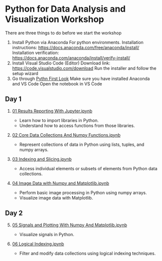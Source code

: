 # Python for Data Analysis and Visualization Workshop

There are three things to do before we start the workshop
1. Install Python via Anaconda
   For python environments.
   Installation instructions: https://docs.anaconda.com/free/anaconda/install/
   Installation verification: https://docs.anaconda.com/anaconda/install/verify-install/
2. Install Visual Studio Code (Editor)
   Download link: https://code.visualstudio.com/download
   Run the installer and follow the setup wizard
3. Go through [Pythn First Look](Python%20First%20Look.ipynb)
   Make sure you have installed Anaconda and VS Code
   Open the notebook in VS Code


## Day 1

1. [01 Results Reporting With Jupyter.ipynb](01%20Results%20Reporting%20With%20Jupyter.ipynb)

   - Learn how to import libraries in Python.
   - Understand how to access functions from those libraries.

2. [02 Core Data Collections And Numpy Functions.ipynb](02%20Core%20Data%20Collections%20And%20Numpy%20Functions.ipynb)  

   - Represent collections of data in Python using lists, tuples, and numpy arrays.

3. [03 Indexing and Slicing.ipynb](03%20Indexing%20and%20Slicing.ipynb)  
   - Access individual elements or subsets of elements from Python data collections.

4. [04 Image Data with Numpy and Matplotlib.ipynb](04%20Image%20Data%20with%20Numpy%20and%20Matplotlib.ipynb)  
   - Perform basic image processing in Python using numpy arrays.
   - Visualize image data with Matplotlib.

## Day 2

5. [05 Signals and Plotting With Numpy And Matplotlib.ipynb](05%20Signals%20and%20Plotting%20With%20Numpy%20And%20Matplotlib.ipynb)  
   - Visualize signals in Python.

6. [06 Logical Indexing.ipynb](06%20Logical%20Indexing.ipynb)
   - Filter and modify data collections using logical indexing techniques.
